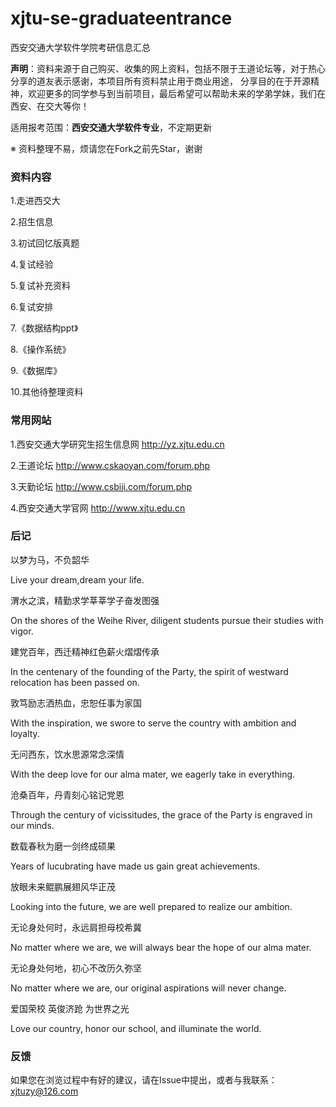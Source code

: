 # xjtu-se-graduateentrance
西安交通大学软件学院考研信息汇总

**声明**：资料来源于自己购买、收集的网上资料，包括不限于王道论坛等，对于热心分享的道友表示感谢，本项目所有资料禁止用于商业用途，
分享目的在于开源精神，欢迎更多的同学参与到当前项目，最后希望可以帮助未来的学弟学妹，我们在西安、在交大等你！

适用报考范围：**西安交通大学软件专业**，不定期更新

※ 资料整理不易，烦请您在Fork之前先Star，谢谢


### 资料内容
1.走进西交大

2.招生信息

3.初试回忆版真题

4.复试经验

5.复试补充资料

6.复试安排

7.《数据结构ppt》

8.《操作系统》

9.《数据库》

10.其他待整理资料

### 常用网站
1.西安交通大学研究生招生信息网 http://yz.xjtu.edu.cn

2.王道论坛 http://www.cskaoyan.com/forum.php

3.天勤论坛 http://www.csbiji.com/forum.php

4.西安交通大学官网 http://www.xjtu.edu.cn


### 后记

以梦为马，不负韶华

Live your dream,dream your life.

渭水之滨，精勤求学莘莘学子奋发图强

On the shores of the Weihe River, diligent students pursue their studies with vigor.

建党百年，西迁精神红色薪火熠熠传承

In the centenary of the founding of the Party, the spirit of westward relocation has been passed on.

敦笃励志洒热血，忠恕任事为家国

With the inspiration, we swore to serve the country with ambition and loyalty.

无问西东，饮水思源常念深情

With the deep love for our alma mater, we eagerly take in everything.

沧桑百年，丹青刻心铭记党恩

Through the century of vicissitudes, the grace of the Party is engraved in our minds.

数载春秋为磨一剑终成硕果

Years of lucubrating have made us gain great achievements.

放眼未来鲲鹏展翅风华正茂

Looking into the future, we are well prepared to realize our ambition.

无论身处何时，永远肩担母校希冀

No matter where we are, we will always bear the hope of our alma mater.

无论身处何地，初心不改历久弥坚

No matter where we are, our original aspirations will never change.

爱国荣校 英俊济跄 为世界之光

Love our country, honor our school, and illuminate the world.

### 反馈
如果您在浏览过程中有好的建议，请在Issue中提出，或者与我联系：xjtuzy@126.com
